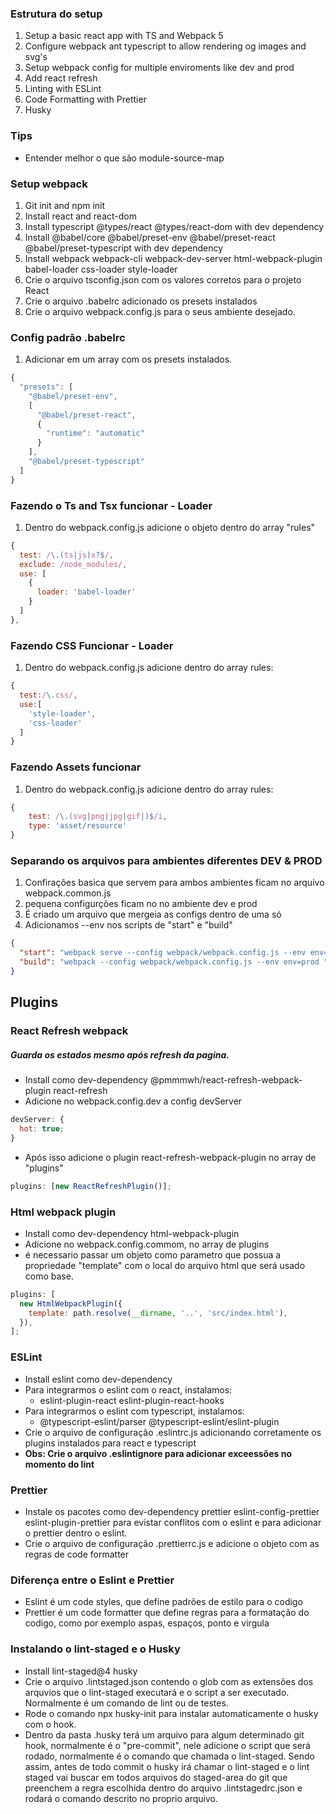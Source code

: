 ### Estrutura do setup

1. Setup a basic react app with TS and Webpack 5
2. Configure webpack ant typescript to allow rendering og images and svg's
3. Setup webpack config for multiple enviroments like dev and prod
4. Add react refresh
5. Linting with ESLint
6. Code Formatting with Prettier
7. Husky

### Tips

- Entender melhor o que são module-source-map

### Setup webpack

1. Git init and npm init
2. Install react and react-dom
3. Install typescript @types/react @types/react-dom with dev dependency
4. Install @babel/core @babel/preset-env @babel/preset-react @babel/preset-typescript with dev dependency
5. Install webpack webpack-cli webpack-dev-server html-webpack-plugin babel-loader css-loader style-loader
6. Crie o arquivo tsconfig.json com os valores corretos para o projeto React
7. Crie o arquivo .babelrc adicionado os presets instalados
8. Crie o arquivo webpack.config.js para o seus ambiente desejado.

### Config padrão .babelrc

1. Adicionar em um array com os presets instalados.

```javascript
{
  "presets": [
    "@babel/preset-env",
    [
      "@babel/preset-react",
      {
        "runtime": "automatic"
      }
    ],
    "@babel/preset-typescript"
  ]
}
```

### Fazendo o Ts and Tsx funcionar - Loader

1. Dentro do webpack.config.js adicione o objeto dentro do array "rules"

```javascript
{
  test: /\.(ts|js)x?$/,
  exclude: /node_modules/,
  use: [
    {
      loader: 'babel-loader'
    }
  ]
},
```

### Fazendo CSS Funcionar - Loader

1. Dentro do webpack.config.js adicione dentro do array rules:

```javascript
{
  test:/\.css/,
  use:[
    'style-loader',
    'css-loader'
  ]
}
```

### Fazendo Assets funcionar

1. Dentro do webpack.config.js adicione dentro do array rules:

```javascript
{
    test: /\.(svg|png|jpg|gif|)$/i,
    type: 'asset/resource'
}
```

### Separando os arquivos para ambientes diferentes DEV & PROD

1. Confirações basica que servem para ambos ambientes ficam no arquivo webpack.common.js
2. pequena configurções ficam no no ambiente dev e prod
3. É criado um arquivo que mergeia as configs dentro de uma só
4. Adicionamos --env nos scripts de "start" e "build"

```json
{
  "start": "webpack serve --config webpack/webpack.config.js --env env=dev --open",
  "build": "webpack --config webpack/webpack.config.js --env env=prod "
}
```

## Plugins

### React Refresh webpack

##### Guarda os estados mesmo após refresh da pagina.

- Install como dev-dependency @pmmmwh/react-refresh-webpack-plugin react-refresh
- Adicione no webpack.config.dev a config devServer

```javascript
devServer: {
  hot: true;
}
```

- Após isso adicione o plugin react-refresh-webpack-plugin no array de "plugins"

```javascript
plugins: [new ReactRefreshPlugin()];
```

### Html webpack plugin

- Install como dev-dependency html-webpack-plugin
- Adicione no webpack.config.commom, no array de plugins
- é necessario passar um objeto como parametro que possua a propriedade "template" com o local do arquivo html que será usado como base.

```javascript
plugins: [
  new HtmlWebpackPlugin({
    template: path.resolve(__dirname, '..', 'src/index.html'),
  }),
];
```

### ESLint

- Install eslint como dev-dependency
- Para integrarmos o eslint com o react, instalamos:
  - eslint-plugin-react eslint-plugin-react-hooks
- Para integrarmos o eslint com typescript, instalamos:
  - @typescript-eslint/parser @typescript-eslint/eslint-plugin
- Crie o arquivo de configuração .eslintrc.js adicionando corretamente os plugins instalados para react e typescript
- **Obs: Crie o arquivo .eslintignore para adicionar exceessões no momento do lint**

### Prettier

- Instale os pacotes como dev-dependency prettier eslint-config-prettier eslint-plugin-prettier para evistar conflitos com o eslint e para adicionar o prettier dentro o eslint.
- Crie o arquivo de configuração .prettierrc.js e adicione o objeto com as regras de code formatter

### Diferença entre o Eslint e Prettier

- Eslint é um code styles, que define padrões de estilo para o codigo
- Prettier é um code formatter que define regras para a formatação do codigo, como por exemplo aspas, espaços, ponto e virgula

### Instalando o lint-staged e o Husky

- Install lint-staged@4 husky
- Crie o arquivo .lintstaged.json contendo o glob com as extensões dos arquvios que o lint-staged executará e o script a ser executado. Normalmente é um comando de lint ou de testes.
- Rode o comando npx husky-init para instalar automaticamente o husky com o hook.
- Dentro da pasta .husky terá um arquivo para algum determinado git hook, normalmente é o "pre-commit", nele adicione o script que será rodado, normalmente é o comando que chamada o lint-staged. Sendo assim, antes de todo commit o husky irá chamar o lint-staged e o lint staged vai buscar em todos arquivos do staged-area do git que preenchem a regra escolhida dentro do arquivo .lintstagedrc.json e rodará o comando descrito no proprio arquivo.
